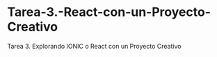 # Tarea-3.-React-con-un-Proyecto-Creativo
Tarea 3. Explorando IONIC o React con un Proyecto Creativo
